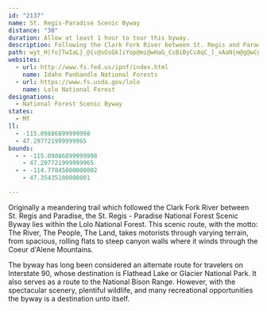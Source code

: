 ```yaml
---
id: "2137"
name: St. Regis-Paradise Scenic Byway
distance: "30"
duration: Allow at least 1 hour to tour this byway.
description: Following the Clark Fork River between St. Regis and Paradise is the St. Regis - Paradise Scenic Byway.
path: wyt_H|fo}TwIaL}_@{c@sGsGk]iYop@mi@wHaG_CsBiByCcAqC_]_xAaN{m@g@wCg@oGCmBDkHdGiz@NcFDmI_@amAM{Ba@qDcAkD_@s@iAaBiAaAaB}@_Ba@_Hk@mAYmE{BqRgLiCmBkCqCaD_GoA{Ci@sBwGi\_Qm|@_BaLi@uFs@kLScH?{LLyFnGmuAjBoc@~C{r@~@uLb@}ClBwJrDaPtb@gmBh@mCt@yF\yGDmGE{Ag@yGg@iDm@sCiA}DwN_a@}@uCi@gCoAaI}AmPi@gHE_CD}CR_ENcAr@cEdBeF|AuBxAmAbAc@hBSdBFrAPvGxAvD^rB@~BGrDa@|GqA`DmBjB}AjCoChDmFhAaCbAsCjIiUdBsF~AeHr@oD|@_H~Qk~BzAoQXyAx@sCl@mAdCqCvBsAbIeCxIgDnBaBhBsB|AeDj@yBn@mELyADaCO{Fs@{DQcBYaGYsBSaEAaCJkDj@eH\oBtAgF`Xor@h@}BN_B?uE_@aEi@sCyAaF{O}WwE{Gy@cB}@aDKgAE}AJsALu@d@kBzAyBrK{F`@_@|CeErAuAn\iZdCgCfA_Bj@mAl@kB`@mCLgB@gCEqBUyBUeBc@{BoBgGy@aByB_DwAcB{BuBeEeCwDmAkBa@uEOkBPsBf@uPvHmBTwB?oA[y@]eAaAiByCmBaGm@mDqAaOm@mEi@uBi@eAY]cGyEgKqHkn@ic@cE{EqDoFqAmC{B}Eu@{BS_Ao@eFUsEFiEXoGPgJMmDYkDu@eEs@aC}@mBeBaCyA_ByAeAcCkAiDmAwCe@yBBk[tEoBl@}BhAoG`EsGfDeD`AmDh@}CH}CMiBYcGsAaJyF_NmK
websites:
  - url: http://www.fs.fed.us/ipnf/index.html
    name: Idaho Panhandle National Forests
  - url: https://www.fs.usda.gov/lolo
    name: Lolo National Forest
designations:
  - National Forest Scenic Byway
states:
  - MT
ll:
  - -115.09886899999998
  - 47.297721999999965
bounds:
  - - -115.09886899999998
    - 47.297721999999965
  - - -114.77845000000002
    - 47.35435100000001

---
```


Originally a meandering trail which followed the Clark Fork River between St. Regis and Paradise, the St. Regis - Paradise National Forest Scenic Byway lies within the Lolo National Forest.  This scenic route, with the motto: The River, The People, The Land, takes motorists through varying terrain, from spacious, rolling flats to steep canyon walls where it winds through the Coeur d'Alene Mountains.

The byway has long been considered an alternate route for travelers on Interstate 90, whose destination is Flathead Lake or Glacier National Park.  It also serves as a route to the National Bison Range.  However, with the spectacular scenery, plentiful wildlife, and many recreational opportunities the byway is a destination unto itself.
